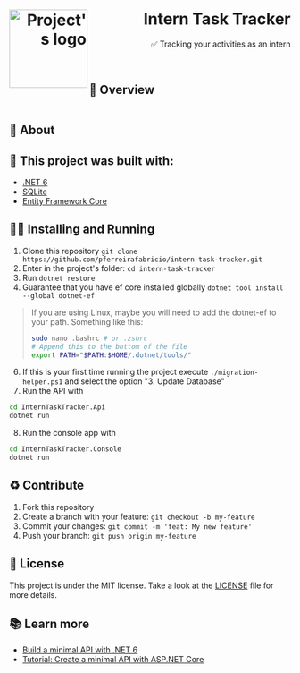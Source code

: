 <h1 align="right">
  <img alt="Project's logo" src="https://github.com/pferreirafabricio/intern-task-tracker/assets/42717522/fc06f417-9dd0-45de-9b7b-bf0fdf4ee723" width="140px" align="left" />
  Intern Task Tracker
</h1>

<p align="right">
  ✅ Tracking your activities as an intern
  <br />
</p>
<br/>

## 👀 Overview

<div>
  <img alt="" src="" width="" />
</div>

## 📖 About

## 🧱 This project was built with:

- [.NET 6](https://dotnet.microsoft.com/pt-br/download/dotnet/6.0)
- [SQLite](https://www.sqlite.org/index.html)
- [Entity Framework Core](https://github.com/dotnet/efcore)

## 🚶‍♂️ Installing and Running

1.  Clone this repository `git clone https://github.com/pferreirafabricio/intern-task-tracker.git`
2.  Enter in the project's folder: `cd intern-task-tracker`
3.  Run `dotnet restore`
4.  Guarantee that you have ef core installed globally `dotnet tool install --global dotnet-ef`
> If you are using Linux, maybe you will need to add the dotnet-ef to your path.
> Something like this:
> ```bash
> sudo nano .bashrc # or .zshrc
> # Append this to the bottom of the file
> export PATH="$PATH:$HOME/.dotnet/tools/"
> ```
6.  If this is your first time running the project execute `./migration-helper.ps1` and select the option "3. Update Database"
7.  Run the API with
```bash
cd InternTaskTracker.Api
dotnet run
```
8.  Run the console app with
```bash
cd InternTaskTracker.Console
dotnet run
```

## :recycle: Contribute

1.  Fork this repository
2.  Create a branch with your feature: `git checkout -b my-feature`
3.  Commit your changes: `git commit -m 'feat: My new feature'`
4.  Push your branch: `git push origin my-feature`

## :page_with_curl: License

This project is under the MIT license. Take a look at the [LICENSE](LICENSE) file for more details.

## 📚 Learn more

- [Build a minimal API with .NET 6](https://microsoft.github.io/workshop-library/full/intro-minapi/)
- [Tutorial: Create a minimal API with ASP.NET Core](https://learn.microsoft.com/en-us/aspnet/core/tutorials/min-web-api?view=aspnetcore-6.0&tabs=visual-studio)
